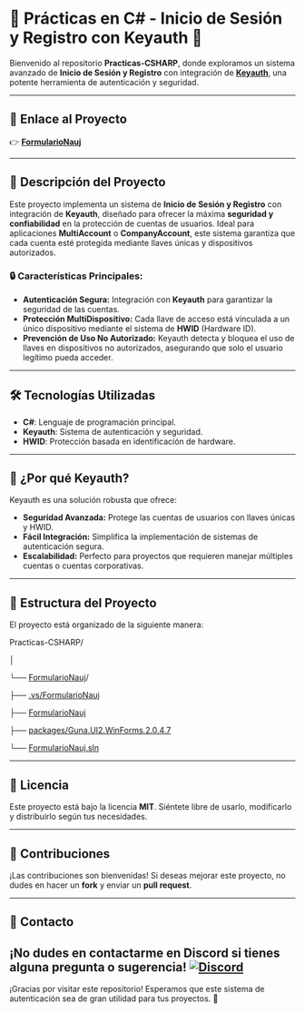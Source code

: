 # 🚀 Prácticas en C# - Inicio de Sesión y Registro con Keyauth 🚀

Bienvenido al repositorio **Practicas-CSHARP**, donde exploramos un sistema avanzado de **Inicio de Sesión y Registro** con integración de **[Keyauth](https://keyauth.cc)**, una potente herramienta de autenticación y seguridad.

---

## 🔗 Enlace al Proyecto
👉 **[FormularioNauj](FormularioNauj/)**

---

## 📝 Descripción del Proyecto

Este proyecto implementa un sistema de **Inicio de Sesión y Registro** con integración de **Keyauth**, diseñado para ofrecer la máxima **seguridad y confiabilidad** en la protección de cuentas de usuarios. Ideal para aplicaciones **MultiAccount** o **CompanyAccount**, este sistema garantiza que cada cuenta esté protegida mediante llaves únicas y dispositivos autorizados.

### 🔒 Características Principales:
- **Autenticación Segura:** Integración con **Keyauth** para garantizar la seguridad de las cuentas.
- **Protección MultiDispositivo:** Cada llave de acceso está vinculada a un único dispositivo mediante el sistema de **HWID** (Hardware ID).
- **Prevención de Uso No Autorizado:** Keyauth detecta y bloquea el uso de llaves en dispositivos no autorizados, asegurando que solo el usuario legítimo pueda acceder.

---

## 🛠️ Tecnologías Utilizadas
- **C#**: Lenguaje de programación principal.
- **Keyauth**: Sistema de autenticación y seguridad.
- **HWID**: Protección basada en identificación de hardware.

---

## 🚨 ¿Por qué Keyauth?
Keyauth es una solución robusta que ofrece:
- **Seguridad Avanzada:** Protege las cuentas de usuarios con llaves únicas y HWID.
- **Fácil Integración:** Simplifica la implementación de sistemas de autenticación segura.
- **Escalabilidad:** Perfecto para proyectos que requieren manejar múltiples cuentas o cuentas corporativas.

---

## 📂 Estructura del Proyecto
El proyecto está organizado de la siguiente manera:

Practicas-CSHARP/

│

└── [FormularioNauj](FormularioNauj/)/

├── [.vs/FormularioNauj](FormularioNauj/.vs/FormularioNauj/)

├── [FormularioNauj](FormularioNauj/FormularioNauj)

├── [packages/Guna.UI2.WinForms.2.0.4.7](FormularioNauj/packages/Guna.UI2.WinForms.2.0.4.7)

└── [FormularioNauj.sln](FormularioNauj/FormularioNauj.sln)


---

## 📜 Licencia
Este proyecto está bajo la licencia **MIT**. Siéntete libre de usarlo, modificarlo y distribuirlo según tus necesidades.

---

## 🤝 Contribuciones
¡Las contribuciones son bienvenidas! Si deseas mejorar este proyecto, no dudes en hacer un **fork** y enviar un **pull request**.

---

## 📧 Contacto
¡No dudes en contactarme en Discord si tienes alguna pregunta o sugerencia!
[![Discord](https://img.shields.io/badge/Discord-%40choqlito__-7289DA?logo=discord&logoColor=white)](https://discord.com/users/choqlito_)
---

¡Gracias por visitar este repositorio! Esperamos que este sistema de autenticación sea de gran utilidad para tus proyectos. 🌟
